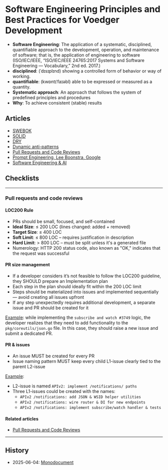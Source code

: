 # Software Engineering Principles and Best Practices for Voedger Development

- **Software Engineering**: The application of a systematic, disciplined, quantifiable approach to the development, operation, and maintenance of software; that is, the application of engineering
to software (ISO/IEC/IEEE, “ISO/IEC/IEEE 24765:2017 Systems and Software Engineering — Vocabulary,” 2nd ed. 2017.)
- **disciplined**: (ˈdɪsɪplɪnd) showing a controlled form of behavior or way of working.
- **quantifiable**: (kwɒntɪˈfaɪəbl) able to be expressed or measured as a quantity.
- **Systematic approach**: An approach that follows the system of predefined principles and procedures
- **Why**: To achieve consistent (stable) results

## Articles

- [SWEBOK](se-swebok.md)
- [SOLID](se-solid.md)
- [DRY](se-dry.md)
- [Dynamic anti-patterns](se-antipatterns-dyn.md)
- [Pull Requests and Code Reviews](se-pr.md)
- [Prompt Engineering, Lee Boonstra, Google](se-pe.md)
- [Software Engineering & AI](se-ai.md)

## Checklists

---

### Pull requests and code reviews

#### LOC200 Rule

- PRs should be small, focused, and self-contained
- **Ideal Size**: ≤ 200 LOC (lines changed: added + removed)
- **Target Size**: ≤ 400 LOC
- **Soft Limit**: ≤ 800 LOC – requires justification in description
- **Hard Limit**: > 800 LOC – must be split unless it's a generated file
- Numerology: HTTP 200 status code, also known as "OK," indicates that the request was successful

#### PR size management

- If a developer considers it’s not feasible to follow the LOC200 guideline, they SHOULD prepare an Implementation plan
- Each step in the plan should ideally fit within the 200 LOC limit
- Steps should be materialized into issues and implemented sequentially — avoid creating all issues upfront
- If any step unexpectedly requires additional development, a separate issue and PR should be created for it

[Example](https://github.com/voedger/voedger/issues/3704): while implementing the `subscribe and watch #3749` logic, the developer realizes that they need to add functionality to the `pkg/coreutils/json.go` file. In this case, they should raise a new issue and submit a dedicated PR.

#### PR & issues

- An issue MUST be created for every PR
- Issue naming pattern MUST keep every child L1-issue clearly tied to the parent L2-issue

[Example](https://chatgpt.com/share/684a9006-4f48-800b-888b-fb11eb9667f0):

- L2-issue is named `APIv2: implement /notifications/ paths`
- Three L1-issues could be created with the names:
  - `APIv2 /notifications: add JSON & WSID helper utilities`
  - `APIv2 /notifications: wire router & DI for new endpoints`  
  - `APIv2 /notifications: implement subscribe/watch handler & tests`
  
#### Related articles

- [Pull Requests and Code Reviews](se-pr.md)

---

## History

- 2025-06-04: [Monodocument](https://github.com/voedger/voedger-kb/blob/ff72bf1743f6f979f355cb31d78ef2461cc9b454/se.md#L26)
